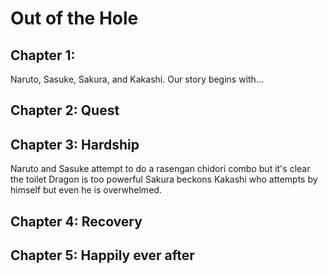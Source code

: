 # Out of the Hole

## Chapter 1: 
Naruto, Sasuke, Sakura, and Kakashi.
Our story begins with...


## Chapter 2: Quest


## Chapter 3: Hardship
Naruto and Sasuke attempt to do a rasengan chidori combo but it's clear the toilet Dragon is too powerful
Sakura beckons Kakashi who attempts by himself but even he is overwhelmed.

## Chapter 4: Recovery


## Chapter 5: Happily ever after

